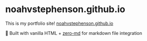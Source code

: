 # noahvstephenson.github.io

This is my portfolio site! [noahvstephenson.github.io](noahvstephenson.github.io)

📁 Built with vanilla HTML + [zero-md](https://zerodevx.github.io/zero-md/) for markdown file integration

